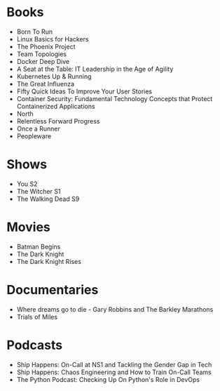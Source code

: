 # Books

- Born To Run
- Linux Basics for Hackers
- The Phoenix Project
- Team Topologies
- Docker Deep Dive
- A Seat at the Table: IT Leadership in the Age of Agility
- Kubernetes Up & Running
- The Great Influenza
- Fifty Quick Ideas To Improve Your User Stories
- Container Security: Fundamental Technology Concepts that Protect Containerized Applications
- North
- Relentless Forward Progress
- Once a Runner
- Peopleware

# Shows

- You S2
- The Witcher S1
- The Walking Dead S9

# Movies

- Batman Begins
- The Dark Knight
- The Dark Knight Rises

# Documentaries

- Where dreams go to die - Gary Robbins and The Barkley Marathons
- Trials of Miles

# Podcasts

- Ship Happens: On-Call at NS1 and Tackling the Gender Gap in Tech
- Ship Happens: Chaos Engineering and How to Train On-Call Teams
- The Python Podcast: Checking Up On Python's Role in DevOps
